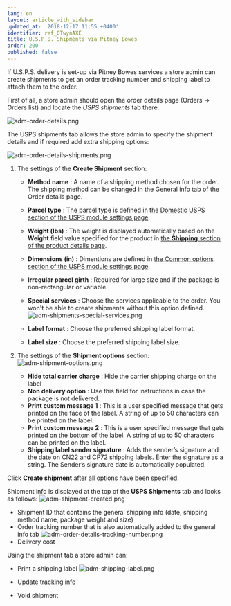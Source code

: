```yaml
---
lang: en
layout: article_with_sidebar
updated_at: '2018-12-17 11:55 +0400'
identifier: ref_0TwynAXE
title: U.S.P.S. Shipments via Pitney Bowes
order: 200
published: false
---
```

If U.S.P.S. delivery is set-up via Pitney Bowes services a store admin can create shipments to get an order tracking number and shipping label to attach them to the order. 

First of all, a store admin should open the order details page (Orders -> Orders list) and locate the _USPS shipments_ tab there:

![adm-order-details.png]({{site.baseurl}}/attachments/ref_0TwynAXE/adm-order-details.png)


The USPS shipments tab allows the store admin to specify the shipment details and if required add extra shipping options:

![adm-order-details-shipments.png]({{site.baseurl}}/attachments/ref_0TwynAXE/adm-order-details-shipments.png)

1. The settings of the **Create Shipment** section:

   * **Method name** : A name of a shipping method chosen for the order. The shipping method can be changed in the General info tab of the Order details page.  
   * **Parcel type** : The parcel type is defined in [the Domestic USPS section of the USPS module settings page](https://kb.x-cart.com/modules/usps/configuration_and_setup.html#domestic-usps "U.S.P.S. Shipments"). 
   * **Weight (lbs)** : The weight is displayed automatically based on the **Weight** field value specified for the product in [the **Shipping** section of the product details page](https://kb.x-cart.com/products/products/managing_products/adding_products.html#basic-product-setup "U.S.P.S. Shipments"). 
   * **Dimensions (in)** : Dimentions are defined in [the Common options section of the USPS module settings page](https://kb.x-cart.com/modules/usps/configuration_and_setup.html#common-options "U.S.P.S. Shipments").
   * **Irregular parcel girth** : Required for large size and if the package is non-rectangular or variable.
   * **Special services** : Choose the services applicable to the order. You won't be able to create shipments without this option defined.
     ![adm-shipments-special-services.png]({{site.baseurl}}/attachments/ref_0TwynAXE/adm-shipments-special-services.png)

   * **Label format** : Choose the preferred shipping label format.
   * **Label size** : Choose the preferred shipping label size.
   
2. The settings of the **Shipment options** section:
   ![adm-shipment-options.png]({{site.baseurl}}/attachments/ref_0TwynAXE/adm-shipment-options.png)

   * **Hide total carrier charge** : Hide the carrier shipping charge on the label
   * **Non delivery option** : Use this field for instructions in case the package is not delivered.
   * **Print custom message 1** : This is a user specified message that gets printed on the face of the label. A string of up to 50 characters can be printed on the label. 
   * **Print custom message 2** : This is a user specified message that gets printed on the bottom of the label. A string of up to 50 characters can be printed on the label.
   * **Shipping label sender signature** : Adds the sender’s signature and the date on CN22 and CP72 shipping labels. Enter the signature as a string. The Sender’s signature date is automatically populated.

Click **Create shipment** after all options have been specified. 

Shipment info is displayed at the top of the **USPS Shipments** tab and looks as follows:
![adm-shipment-created.png]({{site.baseurl}}/attachments/ref_0TwynAXE/adm-shipment-created.png)

* Shipment ID that contains the general shipping info (date, shipping method name, package weight and size)
* Order tracking number that is also automatically added to the general info tab
  ![adm-order-details-tracking-number.png]({{site.baseurl}}/attachments/ref_0TwynAXE/adm-order-details-tracking-number.png)
* Delivery cost

Using the shipment tab a store admin can:

* Print a shipping label 
  ![adm-shipping-label.png]({{site.baseurl}}/attachments/ref_0TwynAXE/adm-shipping-label.png)

* Update tracking info 
* Void shipment
